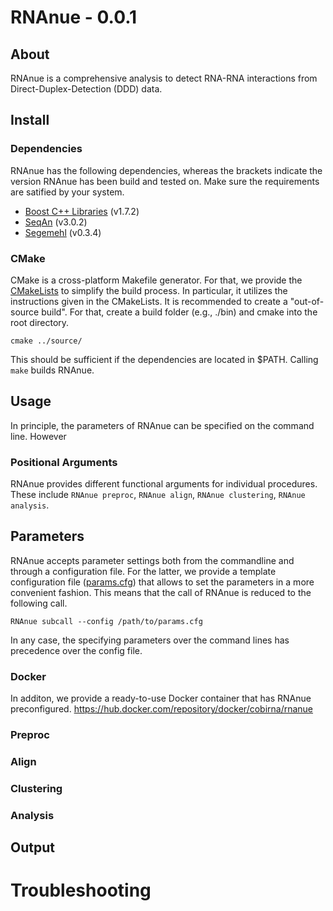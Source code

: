 # RNAnue - 0.0.1

## About
RNAnue is a comprehensive analysis to detect RNA-RNA interactions from Direct-Duplex-Detection (DDD) data.

## Install
### Dependencies
RNAnue has the following dependencies, whereas the brackets indicate the version RNAnue has 
been build and tested on. Make sure the requirements are satified by your system. 

* [Boost C++ Libraries](https://www.boost.org/) (v1.7.2)
* [SeqAn](https://github.com/seqan/seqan3) (v3.0.2)
* [Segemehl](http://www.bioinf.uni-leipzig.de/Software/segemehl/) (v0.3.4)

### CMake 
CMake is a cross-platform Makefile generator. For that, we provide the [CMakeLists](./CMakeLists.txt) 
to simplify the build process. In particular, it utilizes the instructions given in the CMakeLists.
It is recommended to create a "out-of-source build". For that, create a build folder (e.g., ./bin)
and cmake into the root directory.
```
cmake ../source/
```
This should be sufficient if the dependencies are located in $PATH. Calling `make` builds RNAnue. 

## Usage
In principle, the parameters of RNAnue can be specified on the command line. However
### Positional Arguments
RNAnue provides different functional arguments for individual procedures. These include `RNAnue preproc`, 
`RNAnue align`, `RNAnue clustering`, `RNAnue analysis`.

## Parameters
RNAnue accepts parameter settings both from the commandline and through a configuration file.
For the latter, we provide a template configuration file ([params.cfg](./build/params.cfg)) that
allows to set the parameters in a more convenient fashion. This means that the call of RNAnue 
is reduced to the following call. 
```
RNAnue subcall --config /path/to/params.cfg
```
In any case, the specifying parameters over the command lines has precedence over the config file.

### Docker
In additon, we provide a ready-to-use Docker container that has RNAnue preconfigured.
https://hub.docker.com/repository/docker/cobirna/rnanue

### Preproc

### Align

### Clustering

### Analysis

## Output

# Troubleshooting
